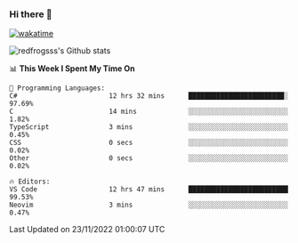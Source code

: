 ### Hi there 👋

[![wakatime](https://wakatime.com/badge/user/2cbd8003-b8b8-4565-92d7-ad9c23ff1846.svg)](https://wakatime.com/@2cbd8003-b8b8-4565-92d7-ad9c23ff1846)

<img src="https://github-readme-stats.vercel.app/api?username=redfrogsss&show_icons=true" alt="redfrogsss's Github stats"></img>

<!--START_SECTION:waka-->
📊 **This Week I Spent My Time On** 

```text
💬 Programming Languages: 
C#                       12 hrs 32 mins      ████████████████████████░   97.69% 
C                        14 mins             ░░░░░░░░░░░░░░░░░░░░░░░░░   1.82% 
TypeScript               3 mins              ░░░░░░░░░░░░░░░░░░░░░░░░░   0.45% 
CSS                      0 secs              ░░░░░░░░░░░░░░░░░░░░░░░░░   0.02% 
Other                    0 secs              ░░░░░░░░░░░░░░░░░░░░░░░░░   0.02%

🔥 Editors: 
VS Code                  12 hrs 47 mins      █████████████████████████   99.53% 
Neovim                   3 mins              ░░░░░░░░░░░░░░░░░░░░░░░░░   0.47%

```


 Last Updated on 23/11/2022 01:00:07 UTC
<!--END_SECTION:waka-->

